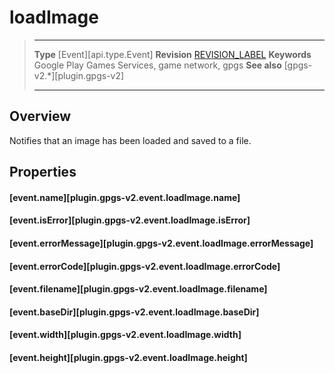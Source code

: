 # loadImage

> --------------------- ------------------------------------------------------------------------------------------
> __Type__              [Event][api.type.Event]
> __Revision__          [REVISION_LABEL](REVISION_URL)
> __Keywords__          Google Play Games Services, game network, gpgs
> __See also__          [gpgs-v2.*][plugin.gpgs-v2]
> --------------------- ------------------------------------------------------------------------------------------

## Overview

Notifies that an image has been loaded and saved to a file.

## Properties

#### [event.name][plugin.gpgs-v2.event.loadImage.name]

#### [event.isError][plugin.gpgs-v2.event.loadImage.isError]

#### [event.errorMessage][plugin.gpgs-v2.event.loadImage.errorMessage]

#### [event.errorCode][plugin.gpgs-v2.event.loadImage.errorCode]

#### [event.filename][plugin.gpgs-v2.event.loadImage.filename]

#### [event.baseDir][plugin.gpgs-v2.event.loadImage.baseDir]

#### [event.width][plugin.gpgs-v2.event.loadImage.width]

#### [event.height][plugin.gpgs-v2.event.loadImage.height]